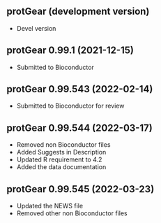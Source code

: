 ## protGear (development version) 
 + Devel version
 
## protGear 0.99.1 (2021-12-15) 

 + Submitted to Bioconductor

## protGear 0.99.543 (2022-02-14)

 + Submitted to Bioconductor for review

## protGear 0.99.544 (2022-03-17) 

 + Removed non Bioconductor files 
 + Added Suggests in Description 
 + Updated R requirement to 4.2 
 + Added the data documentation 

## protGear 0.99.545 (2022-03-23) 

 + Updated the NEWS file 
 + Removed other non Bioconductor files 
 

